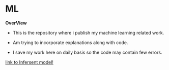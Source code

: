 # ML
**OverView**
* This is the repository where i publish my machine learning related work.

* Am trying to incorporate explanations along with code.

* I save my work here on daily basis so the code may contain few errors.

[link to Infersent model!](https://drive.google.com/file/d/1x8CtR5EZNFeXa3XdNWLUnl0H1jGfw4le/view?usp=sharing)
